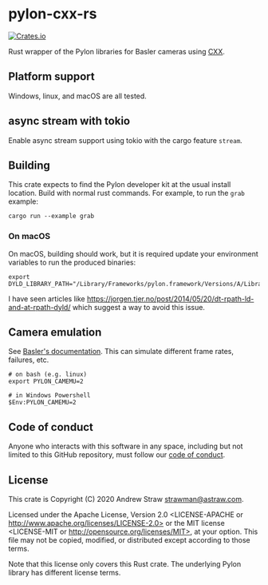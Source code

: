 # pylon-cxx-rs

[![Crates.io](https://img.shields.io/crates/v/pylon-cxx.svg)](https://crates.io/crates/pylon-cxx)

Rust wrapper of the Pylon libraries for Basler cameras using [CXX](https://crates.io/crates/cxx).

## Platform support

Windows, linux, and macOS are all tested.

## async stream with tokio

Enable async stream support using tokio with the cargo feature `stream`.

## Building

This crate expects to find the Pylon developer kit at the usual install
location. Build with normal rust commands. For example, to run the `grab` example:

    cargo run --example grab

### On macOS

On macOS, building should work, but it is required update your environment
variables to run the produced binaries:

    export DYLD_LIBRARY_PATH="/Library/Frameworks/pylon.framework/Versions/A/Libraries/"

I have seen articles like
https://jorgen.tjer.no/post/2014/05/20/dt-rpath-ld-and-at-rpath-dyld/ which
suggest a way to avoid this issue.

## Camera emulation

See [Basler's documentation](https://docs.baslerweb.com/camera-emulation.html). This can
simulate different frame rates, failures, etc.

```text
# on bash (e.g. linux)
export PYLON_CAMEMU=2
```

```text
# in Windows Powershell
$Env:PYLON_CAMEMU=2
```

## Code of conduct

Anyone who interacts with this software in any space, including but not limited
to this GitHub repository, must follow our [code of
conduct](code_of_conduct.md).

## License

This crate is Copyright (C) 2020 Andrew Straw <strawman@astraw.com>.

Licensed under the Apache License, Version 2.0 <LICENSE-APACHE or
http://www.apache.org/licenses/LICENSE-2.0> or the MIT license <LICENSE-MIT or
http://opensource.org/licenses/MIT>, at your option. This file may not be
copied, modified, or distributed except according to those terms.

Note that this license only covers this Rust crate. The underlying Pylon library
has different license terms.
